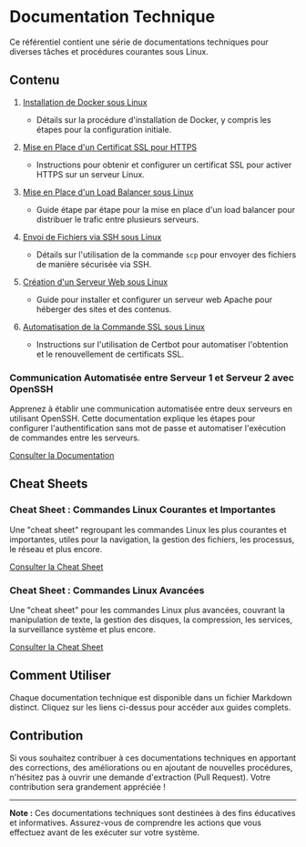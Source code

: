 # Documentation Technique

Ce référentiel contient une série de documentations techniques pour diverses tâches et procédures courantes sous Linux.

## Contenu

1. [Installation de Docker sous Linux](./docker-installation.md)
    - Détails sur la procédure d'installation de Docker, y compris les étapes pour la configuration initiale.

2. [Mise en Place d'un Certificat SSL pour HTTPS](./ssl-certificate.md)
    - Instructions pour obtenir et configurer un certificat SSL pour activer HTTPS sur un serveur Linux.

3. [Mise en Place d'un Load Balancer sous Linux](./load-balancer.md)
    - Guide étape par étape pour la mise en place d'un load balancer pour distribuer le trafic entre plusieurs serveurs.

4. [Envoi de Fichiers via SSH sous Linux](./send-file-via-ssh.md)
    - Détails sur l'utilisation de la commande `scp` pour envoyer des fichiers de manière sécurisée via SSH.

5. [Création d'un Serveur Web sous Linux](./create-web-server.md)
    - Guide pour installer et configurer un serveur web Apache pour héberger des sites et des contenus.

6. [Automatisation de la Commande SSL sous Linux](./automate-ssl-command.md)
    - Instructions sur l'utilisation de Certbot pour automatiser l'obtention et le renouvellement de certificats SSL.

### Communication Automatisée entre Serveur 1 et Serveur 2 avec OpenSSH

Apprenez à établir une communication automatisée entre deux serveurs en utilisant OpenSSH. Cette documentation explique les étapes pour configurer l'authentification sans mot de passe et automatiser l'exécution de commandes entre les serveurs.

[Consulter la Documentation](./communication-automatisee-openssh.md)

## Cheat Sheets

### Cheat Sheet : Commandes Linux Courantes et Importantes

Une "cheat sheet" regroupant les commandes Linux les plus courantes et importantes, utiles pour la navigation, la gestion des fichiers, les processus, le réseau et plus encore.

[Consulter la Cheat Sheet](./cheat-sheet-commandes-linux.md)

### Cheat Sheet : Commandes Linux Avancées

Une "cheat sheet" pour les commandes Linux plus avancées, couvrant la manipulation de texte, la gestion des disques, la compression, les services, la surveillance système et plus encore.

[Consulter la Cheat Sheet](./cheat-sheet-commandes-linux-avancees.md)


## Comment Utiliser

Chaque documentation technique est disponible dans un fichier Markdown distinct. Cliquez sur les liens ci-dessus pour accéder aux guides complets.

## Contribution

Si vous souhaitez contribuer à ces documentations techniques en apportant des corrections, des améliorations ou en ajoutant de nouvelles procédures, n'hésitez pas à ouvrir une demande d'extraction (Pull Request). Votre contribution sera grandement appréciée !

---

**Note :** Ces documentations techniques sont destinées à des fins éducatives et informatives. Assurez-vous de comprendre les actions que vous effectuez avant de les exécuter sur votre système.


